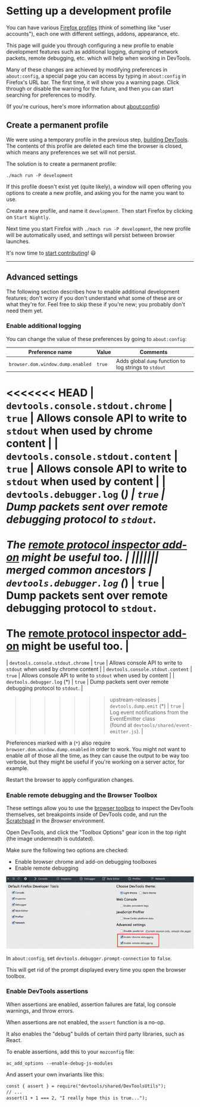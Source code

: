 # Setting up a development profile

You can have various [Firefox profiles](https://developer.mozilla.org/en-US/Firefox/Multiple_profiles) (think of something like "user accounts"), each one with different settings, addons, appearance, etc.

This page will guide you through configuring a new profile to enable development features such as additional logging, dumping of network packets, remote debugging, etc. which will help when working in DevTools.

Many of these changes are achieved by modifying preferences in `about:config`, a special page you can access by typing in `about:config` in Firefox's URL bar. The first time, it will show you a warning page. Click through or disable the warning for the future, and then you can start searching for preferences to modify.

(If you're curious, here's more information about [about:config](https://support.mozilla.org/en-US/kb/about-config-editor-firefox))

## Create a permanent profile

We were using a temporary profile in the previous step, [building DevTools](./build.md). The contents of this profile are deleted each time the browser is closed, which means any preferences we set will not persist.

The solution is to create a permanent profile:

```
./mach run -P development
```

If this profile doesn't exist yet (quite likely), a window will open offering you options to create a new profile, and asking you for the name you want to use.

Create a new profile, and name it `development`. Then start Firefox by clicking on `Start Nightly`.

Next time you start Firefox with `./mach run -P development`, the new profile will be automatically used, and settings will persist between browser launches.

It's now time to [start contributing](../contributing.html)! 😃

---

## Advanced settings

The following section describes how to enable additional development features; don't worry if you don't understand what some of these are or what they're for. Feel free to skip these if you're new; you probably don't need them yet.

### Enable additional logging

You can change the value of these preferences by going to `about:config`:

| Preference name | Value | Comments |
| --------------- | --------------- | -------- |
| `browser.dom.window.dump.enabled` | `true` | Adds global `dump` function to log strings to `stdout` |
<<<<<<< HEAD
| `devtools.console.stdout.chrome` | `true` | Allows console API to write to `stdout` when used by chrome content |
| `devtools.console.stdout.content` | `true` | Allows console API to write to `stdout` when used by content |
| `devtools.debugger.log` (*) | `true` | Dump packets sent over remote debugging protocol to `stdout`.<br /><br />The [remote protocol inspector add-on](https://github.com/firebug/rdp-inspector/wiki) might be useful too. |
||||||| merged common ancestors
| `devtools.debugger.log` (*) | `true` | Dump packets sent over remote debugging protocol to `stdout`.<br /><br />The [remote protocol inspector add-on](https://github.com/firebug/rdp-inspector/wiki) might be useful too. |
=======
| `devtools.console.stdout.chrome` | `true` | Allows console API to write to `stdout` when used by chrome content |
| `devtools.console.stdout.content` | `true` | Allows console API to write to `stdout` when used by content |
| `devtools.debugger.log` (*) | `true` | Dump packets sent over remote debugging protocol to `stdout`.<!-- TODO: I think this is outdated and there isn't a compatible addon anymore <br /><br />The [remote protocol inspector add-on](https://github.com/firebug/rdp-inspector/wiki) might be useful too.--> |
>>>>>>> upstream-releases
| `devtools.dump.emit` (*) | `true` | Log event notifications from the EventEmitter class<br />(found at `devtools/shared/event-emitter.js`). |

Preferences marked with a (`*`) also require `browser.dom.window.dump.enabled` in order to work. You might not want to enable *all* of those all the time, as they can cause the output to be way too verbose, but they might be useful if you're working on a server actor, for example<!--TODO link to actors doc-->.

Restart the browser to apply configuration changes.

### Enable remote debugging and the Browser Toolbox

<!--TODO: aren't some of these preferences enabled by default now in local builds? -->

These settings allow you to use the [browser toolbox](https://developer.mozilla.org/docs/Tools/Browser_Toolbox) to inspect the DevTools themselves, set breakpoints inside of DevTools code, and run the [Scratchpad](https://developer.mozilla.org/en-US/docs/Tools/Scratchpad) in the *Browser* environment.

Open DevTools, and click the "Toolbox Options" gear icon in the top right (the image underneath is outdated). <!--TODO update image-->

Make sure the following two options are checked:

- Enable browser chrome and add-on debugging toolboxes
- Enable remote debugging

![Settings for developer tools - "Enable Chrome Debugging" and "Enable Remote Debugging"](../resources/DevToolsDeveloperSettings.png)

In `about:config`, set `devtools.debugger.prompt-connection` to `false`.

This will get rid of the prompt displayed every time you open the browser toolbox.

### Enable DevTools assertions

When assertions are enabled, assertion failures are fatal, log console warnings, and throw errors.

When assertions are not enabled, the `assert` function is a no-op.

It also enables the "debug" builds of certain third party libraries, such as React.

To enable assertions, add this to your `mozconfig` file:

```
ac_add_options --enable-debug-js-modules
```

And assert your own invariants like this:

```
const { assert } = require("devtools/shared/DevToolsUtils");
// ...
assert(1 + 1 === 2, "I really hope this is true...");
```
